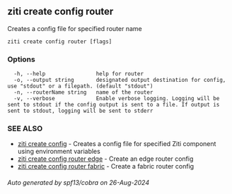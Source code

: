 ## ziti create config router

Creates a config file for specified router name

```
ziti create config router [flags]
```

### Options

```
  -h, --help                help for router
  -o, --output string       designated output destination for config, use "stdout" or a filepath. (default "stdout")
  -n, --routerName string   name of the router
  -v, --verbose             Enable verbose logging. Logging will be sent to stdout if the config output is sent to a file. If output is sent to stdout, logging will be sent to stderr
```

### SEE ALSO

* [ziti create config](../config.md)	 - Creates a config file for specified Ziti component using environment variables
* [ziti create config router edge](edge/edge.md)	 - Create an edge router config
* [ziti create config router fabric](fabric/fabric.md)	 - Create a fabric router config

###### Auto generated by spf13/cobra on 26-Aug-2024

